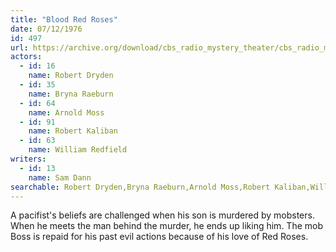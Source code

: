```yaml
---
title: "Blood Red Roses"
date: 07/12/1976
id: 497
url: https://archive.org/download/cbs_radio_mystery_theater/cbs_radio_mystery_theater-0451-0500.zip/cbs_radio_mystery_theater-0451-0500%2Fcbsrmt_0497_blood_red_roses.mp3
actors:  
  - id: 16
    name: Robert Dryden  
  - id: 35
    name: Bryna Raeburn  
  - id: 64
    name: Arnold Moss  
  - id: 91
    name: Robert Kaliban  
  - id: 63
    name: William Redfield
writers:  
  - id: 13
    name: Sam Dann
searchable: Robert Dryden,Bryna Raeburn,Arnold Moss,Robert Kaliban,William Redfield Sam Dann
---
```

A pacifist's beliefs are challenged when his son is murdered by mobsters. When he meets the man behind the murder, he ends up liking him. The mob Boss is repaid for his past evil actions because of his love of Red Roses.